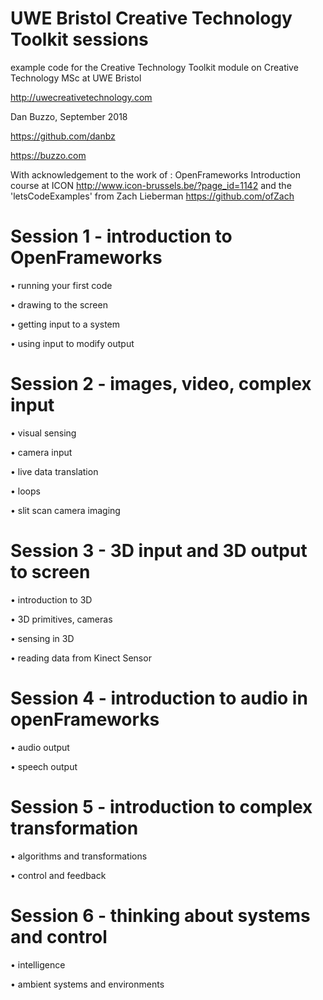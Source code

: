 # UWE Bristol Creative Technology Toolkit sessions

example code for the Creative Technology Toolkit module on Creative Technology MSc at UWE Bristol

http://uwecreativetechnology.com

Dan Buzzo, September 2018

https://github.com/danbz

https://buzzo.com

With acknowledgement to the work of :
OpenFrameworks Introduction course at ICON http://www.icon-brussels.be/?page_id=1142
and
the 'letsCodeExamples' from Zach Lieberman https://github.com/ofZach

# Session 1 - introduction to OpenFrameworks

• running your first code

• drawing to the screen

• getting input to a system

• using input to modify output

# Session 2 - images, video, complex input

• visual sensing

• camera input

• live data translation

• loops

• slit scan camera imaging


# Session 3 - 3D input and 3D output to screen

• introduction to 3D

• 3D primitives, cameras

• sensing in 3D

• reading data from Kinect Sensor

# Session 4 - introduction to audio in openFrameworks

• audio output

• speech output

# Session 5 - introduction to complex transformation

• algorithms and transformations

• control and feedback

# Session 6 - thinking about systems and control

• intelligence

• ambient systems and environments
